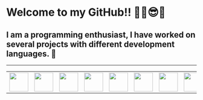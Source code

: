 # Welcome to my GitHub!! ✌🏽😎👾
## I am a programming enthusiast, I have worked on several projects with different development languages. 👀
---
<table width="100%" border="0" cellpadding="2">
    <tr>
        <td>
            <img width="50" src="https://golang.org/lib/godoc/images/go-logo-blue.svg" />
        </td>
        <td>
            <img width="50" src="https://blog.tedd.no/wp-content/uploads/2019/06/128-TypeScript.png" />
        </td>
        <td>
            <img width="50" src="http://www.manualweb.net/img/logos/java.png" />
        </td>
        <td>
            <img width="50" src="https://cdn.worldvectorlogo.com/logos/python-5.svg" />
        </td>
        <td>
            <img width="50" src="https://upload.wikimedia.org/wikipedia/commons/thumb/9/99/Unofficial_JavaScript_logo_2.svg/1024px-Unofficial_JavaScript_logo_2.svg.png" />
        </td>
        <td>
            <img width="50" src="https://upload.wikimedia.org/wikipedia/commons/thumb/c/cf/Angular_full_color_logo.svg/250px-Angular_full_color_logo.svg.png" />
        </td>
        <td>
            <img width="50" src="https://upload.wikimedia.org/wikipedia/commons/thumb/4/47/React.svg/1200px-React.svg.png" />
        </td>
        <td>
            <img width="50" src="https://upload.wikimedia.org/wikipedia/commons/thumb/2/27/PHP-logo.svg/1280px-PHP-logo.svg.png" />
        </td>
        <td>
            <img width="50" src="https://upload.wikimedia.org/wikipedia/commons/d/d5/Selenium_Logo.png" />
        </td>
        <td>
            <img width="50" src="https://seeklogo.com/images/C/c-sharp-c-logo-02F17714BA-seeklogo.com.png />
        </td>
        <td>
            <img width="50" src="https://planet.mysql.com/images/planet-logo.svg" />
        </td>
        <td>
            <img width="50" src="https://img.icons8.com/color/452/mongodb.png" />
        </td>
        <td>
            <img width="50" src="https://cdn.worldvectorlogo.com/logos/git-icon.svg" />
        </td>
    </tr>
<table>
